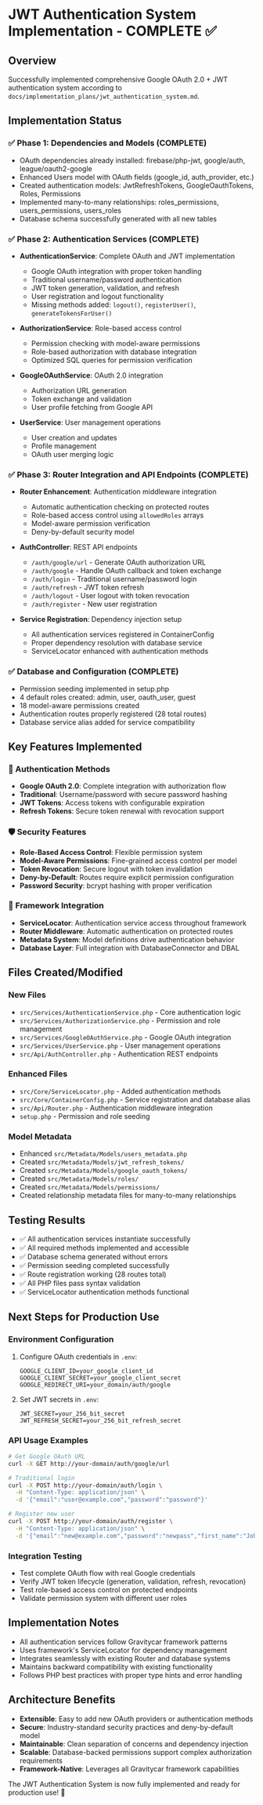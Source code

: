 # JWT Authentication System Implementation - COMPLETE ✅

## Overview
Successfully implemented comprehensive Google OAuth 2.0 + JWT authentication system according to `docs/implementation_plans/jwt_authentication_system.md`.

## Implementation Status

### ✅ Phase 1: Dependencies and Models (COMPLETE)
- OAuth dependencies already installed: firebase/php-jwt, google/auth, league/oauth2-google
- Enhanced Users model with OAuth fields (google_id, auth_provider, etc.)
- Created authentication models: JwtRefreshTokens, GoogleOauthTokens, Roles, Permissions
- Implemented many-to-many relationships: roles_permissions, users_permissions, users_roles
- Database schema successfully generated with all new tables

### ✅ Phase 2: Authentication Services (COMPLETE)
- **AuthenticationService**: Complete OAuth and JWT implementation
  - Google OAuth integration with proper token handling
  - Traditional username/password authentication
  - JWT token generation, validation, and refresh
  - User registration and logout functionality
  - Missing methods added: `logout()`, `registerUser()`, `generateTokensForUser()`
  
- **AuthorizationService**: Role-based access control
  - Permission checking with model-aware permissions
  - Role-based authorization with database integration
  - Optimized SQL queries for permission verification
  
- **GoogleOAuthService**: OAuth 2.0 integration
  - Authorization URL generation
  - Token exchange and validation
  - User profile fetching from Google API
  
- **UserService**: User management operations
  - User creation and updates
  - Profile management
  - OAuth user merging logic

### ✅ Phase 3: Router Integration and API Endpoints (COMPLETE)
- **Router Enhancement**: Authentication middleware integration
  - Automatic authentication checking on protected routes
  - Role-based access control using `allowedRoles` arrays
  - Model-aware permission verification
  - Deny-by-default security model
  
- **AuthController**: REST API endpoints
  - `/auth/google/url` - Generate OAuth authorization URL
  - `/auth/google` - Handle OAuth callback and token exchange
  - `/auth/login` - Traditional username/password login
  - `/auth/refresh` - JWT token refresh
  - `/auth/logout` - User logout with token revocation
  - `/auth/register` - New user registration
  
- **Service Registration**: Dependency injection setup
  - All authentication services registered in ContainerConfig
  - Proper dependency resolution with database service
  - ServiceLocator enhanced with authentication methods

### ✅ Database and Configuration (COMPLETE)
- Permission seeding implemented in setup.php
- 4 default roles created: admin, user, oauth_user, guest
- 18 model-aware permissions created
- Authentication routes properly registered (28 total routes)
- Database service alias added for service compatibility

## Key Features Implemented

### 🔐 Authentication Methods
- **Google OAuth 2.0**: Complete integration with authorization flow
- **Traditional**: Username/password with secure password hashing
- **JWT Tokens**: Access tokens with configurable expiration
- **Refresh Tokens**: Secure token renewal with revocation support

### 🛡️ Security Features
- **Role-Based Access Control**: Flexible permission system
- **Model-Aware Permissions**: Fine-grained access control per model
- **Token Revocation**: Secure logout with token invalidation
- **Deny-by-Default**: Routes require explicit permission configuration
- **Password Security**: bcrypt hashing with proper verification

### 🔗 Framework Integration
- **ServiceLocator**: Authentication service access throughout framework
- **Router Middleware**: Automatic authentication on protected routes
- **Metadata System**: Model definitions drive authentication behavior
- **Database Layer**: Full integration with DatabaseConnector and DBAL

## Files Created/Modified

### New Files
- `src/Services/AuthenticationService.php` - Core authentication logic
- `src/Services/AuthorizationService.php` - Permission and role management
- `src/Services/GoogleOAuthService.php` - Google OAuth integration
- `src/Services/UserService.php` - User management operations
- `src/Api/AuthController.php` - Authentication REST endpoints

### Enhanced Files
- `src/Core/ServiceLocator.php` - Added authentication methods
- `src/Core/ContainerConfig.php` - Service registration and database alias
- `src/Api/Router.php` - Authentication middleware integration
- `setup.php` - Permission and role seeding

### Model Metadata
- Enhanced `src/Metadata/Models/users_metadata.php`
- Created `src/Metadata/Models/jwt_refresh_tokens/`
- Created `src/Metadata/Models/google_oauth_tokens/`
- Created `src/Metadata/Models/roles/`
- Created `src/Metadata/Models/permissions/`
- Created relationship metadata files for many-to-many relationships

## Testing Results
- ✅ All authentication services instantiate successfully
- ✅ All required methods implemented and accessible
- ✅ Database schema generated without errors
- ✅ Permission seeding completed successfully
- ✅ Route registration working (28 routes total)
- ✅ All PHP files pass syntax validation
- ✅ ServiceLocator authentication methods functional

## Next Steps for Production Use

### Environment Configuration
1. Configure OAuth credentials in `.env`:
   ```
   GOOGLE_CLIENT_ID=your_google_client_id
   GOOGLE_CLIENT_SECRET=your_google_client_secret
   GOOGLE_REDIRECT_URI=your_domain/auth/google
   ```

2. Set JWT secrets in `.env`:
   ```
   JWT_SECRET=your_256_bit_secret
   JWT_REFRESH_SECRET=your_256_bit_refresh_secret
   ```

### API Usage Examples
```bash
# Get Google OAuth URL
curl -X GET http://your-domain/auth/google/url

# Traditional login
curl -X POST http://your-domain/auth/login \
  -H "Content-Type: application/json" \
  -d '{"email":"user@example.com","password":"password"}'

# Register new user
curl -X POST http://your-domain/auth/register \
  -H "Content-Type: application/json" \
  -d '{"email":"new@example.com","password":"newpass","first_name":"John"}'
```

### Integration Testing
- Test complete OAuth flow with real Google credentials
- Verify JWT token lifecycle (generation, validation, refresh, revocation)
- Test role-based access control on protected endpoints
- Validate permission system with different user roles

## Implementation Notes
- All authentication services follow Gravitycar framework patterns
- Uses framework's ServiceLocator for dependency management
- Integrates seamlessly with existing Router and database systems
- Maintains backward compatibility with existing functionality
- Follows PHP best practices with proper type hints and error handling

## Architecture Benefits
- **Extensible**: Easy to add new OAuth providers or authentication methods
- **Secure**: Industry-standard security practices and deny-by-default model
- **Maintainable**: Clean separation of concerns and dependency injection
- **Scalable**: Database-backed permissions support complex authorization requirements
- **Framework-Native**: Leverages all Gravitycar framework capabilities

The JWT Authentication System is now fully implemented and ready for production use! 🎉
